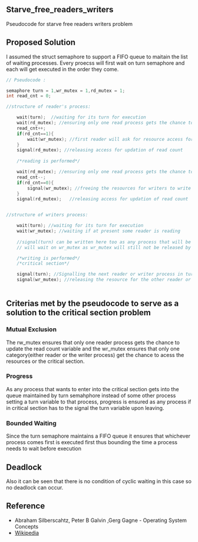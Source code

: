 ## Starve_free_readers_writers 
Pseudocode for starve free readers writers problem

## Proposed Solution
I assumed the struct semaphore to support a FIFO queue to maitain the list of waiting processes. Every proecss will first wait on turn semaphore and each will get executed in the order they come.

``` cpp
// Pseudocode :

semaphore turn = 1,wr_mutex = 1,rd_mutex = 1;
int read_cnt = 0;

//structure of reader's process:

    wait(turn);  //waiting for its turn for execution
    wait(rd_mutex); //ensuring only one read process gets the chance to update read_cnt
    read_cnt++;
    if(rd_cnt==1){
        wait(wr_mutex); //first reader will ask for resource access for readers
    }
    signal(rd_mutex); //releasing access for updation of read count
    
    /*reading is performed*/

    wait(rd_mutex); //ensuring only one read process gets the chance to update read_cnt
    read_cnt--;
    if(rd_cnt==0){
        signal(wr_mutex); //freeing the resources for writers to write
    }
    signal(rd_mutex);   //releasing access for updation of read count


//structure of writers process:

    wait(turn); //waiting for its turn for execution
    wait(wr_mutex); //waiting if at present some reader is reading
    
    //signal(turn) can be written here too as any process that will be removed from turn semaphore's list 
    // will wait on wr_mutex as wr_mutex will still not be released by the writing process 

    /*writing is performed*/
    /*critical section*/

    signal(turn); //Signalling the next reader or writer process in turn queue to wakeup
    signal(wr_mutex); //releasing the resource for the other reader or writer process
    
```
## Criterias met by the pseudocode to serve as a solution to the critical section problem

### Mutual Exclusion
The rw_mutex ensures that only one reader process gets the chance to update the read count variable and the wr_mutex ensures that only one category(either reader or the writer process) get the chance to acess the resources or the critical section.
### Progress
As any process that wants to enter into the critical section gets into the queue maintained by turn semahphore instead of some other process setting a turn variable to that process, progress is ensured as any process if in critical section has to the signal the turn variable upon leaving. 
### Bounded Waiting
Since the turn semaphore maintains a FIFO queue it ensures that whichever process comes first is executed first thus bounding the time a process needs to wait before execution

## Deadlock
Also it can be seen that there is no condition of cyclic waiting in this case so no deadlock can occur.

## Reference
- Abraham Silberscahtz, Peter B Galvin ,Gerg Gagne - Operating System Concepts
- [Wikipedia](https://en.wikipedia.org/wiki/Readers%E2%80%93writers_problem)

